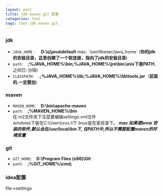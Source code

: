 ```yaml
---
layout: post
title: jdk maven git 配置
categories: tool
tags: tool jdk maven git
---
```


### jdk
*	`JAVA_HOME` : &nbsp; &nbsp;		**D:\q\java\default**   mac: \`/usr/libexec/java_home\`
	(**你的jdk的安装目录，这里创建了一个软连接，指向了jdk的安装目录**)  
*	`path`:  &nbsp;&nbsp;			**;%JAVA_HOME%\bin;%JAVA_HOME%\jre\bin**(**unix下是PATH**,之间已`:`分隔)
*	`CLASSPATH`: 	&nbsp;&nbsp;	**.;%JAVA_HOME%\lib;%JAVA_HOME%\lib\tools.jar**（**前面的.一定要加**）

### maven

*	`MAVEN_HOME`:	&nbsp;&nbsp;	**D:\bin\apache-maven**
*	`path`:		&nbsp;&nbsp;		**;%MAVEN_HOME%\bin**    
在.m2文件夹下注意要编辑settings.xml文件  
windows下是在C:\Users\xxx.li下
linux是在家目录下。
***mac 如果是brew 安装的软件,默认会在/usr/local/bin下, 在PATH中,所以不需要配置maven的环境变量***

### git
*	`GIT_HOME`:		&nbsp;&nbsp;	**D:\Program Files (x86)\Git**
*	`path`:		&nbsp;&nbsp;		**;%GIT_HOME%\cmd;**

### idea配置

file->settings
